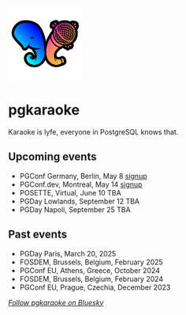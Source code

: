 <img src="/PGKaraoke-logo_logo-colour-transparent.png" alt="pgkaraoke logo" width="150">

# pgkaraoke
Karaoke is lyfe, everyone in PostgreSQL knows that. 

## Upcoming events
* PGConf Germany, Berlin, May 8 [signup](https://docs.google.com/forms/d/e/1FAIpQLScYyOUlVAReSMVZ38ui_QPqIK9lUmL2vlcC_kRUMzRcjGWzLQ/viewform?usp=header)
* PGConf.dev, Montreal, May 14 [signup](https://docs.google.com/forms/d/1UlsCdgbLpa5G3KGmvX8YA0z5hvLJbqL2X3LoGasVErw/edit)
* POSETTE, Virtual, June 10 TBA
* PGDay Lowlands, September 12 TBA
* PGDay Napoli, September 25 TBA

## Past events
* PGDay Paris, March 20, 2025
* FOSDEM, Brussels, Belgium, February 2025
* PGConf EU, Athens, Greece, October 2024
* FOSDEM, Brussels, Belgium, February 2024
* PGConf EU, Prague, Czechia, December 2023

[_Follow pgkaraoke on Bluesky_](https://bsky.app/profile/pgkaraoke.bsky.social)
